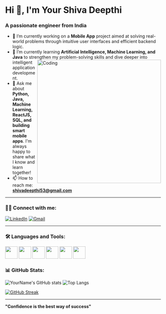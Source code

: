 <!-- Header image -->

# Hi 👋, I'm Your Shiva Deepthi

### A passionate engineer from India

- 🔭 I’m currently working on a **Mobile App** project aimed at solving real-world problems through
      intuitive user interfaces and efficient backend logic.
- 🌱 I’m currently learning **Artificial Intelligence, Machine Learning, and Java** to strengthen my <img align="right" alt="Coding" width="400" src="([https://camo.githubusercontent.com/f108537c0b43fa2a01cecfbf28c0ae872fbc7050001f83f99e0847628662b392/68747470733a2f2f6d656469612e6c6963646e2e636f6d2f646d732f696d6167652f443536323241514866706a4c32333445436c772f6665656473686172652d736872696e6b5f323034385f313533362f302f313639333931313736373132383f653d3231343734383336343726763d6265746126743d4a325a476f6d66565f4f457a434b35374d48486f475741593863386b6d7a616c7076513635744e38623430])" />
     problem-solving skills and dive deeper into intelligent application development.
- 💬 Ask me about **Python, Java, Machine Learning, ReactJS, SQL, and building smart mobile apps**.
       I'm always happy to share what I know and learn together!
- 📫 How to reach me: **shivadeepthi53@gmail.com**


---

### 🧑‍💻 Connect with me:

[![LinkedIn](https://img.shields.io/badge/LinkedIn-blue?style=flat-square&logo=linkedin)](https://linkedin.com/in/your-link)
[![Gmail](https://img.shields.io/badge/Gmail-black?style=flat-square&logo=google-chrome)](shivadeepthi53@gmail.com)

---

### 🛠️ Languages and Tools:

<p align="left">
  <img src="https://cdn.jsdelivr.net/gh/devicons/devicon/icons/java/java-original.svg" width="40" />
  <img src="https://cdn.jsdelivr.net/gh/devicons/devicon/icons/python/python-original.svg" width="40" />
  <img src="https://cdn.jsdelivr.net/gh/devicons/devicon/icons/github/github-original.svg" width="40" />
  <img src="https://cdn.jsdelivr.net/gh/devicons/devicon/icons/html5/html5-original.svg" width="40" />
  <img src="https://cdn.jsdelivr.net/gh/devicons/devicon/icons/css3/css3-original.svg" width="40" />
  <img src="https://cdn.jsdelivr.net/gh/devicons/devicon/icons/javascript/javascript-original.svg" width="40" />
</p>


### 📊 GitHub Stats:

<!-- GitHub stats -->
![YourName's GitHub stats](https://github-readme-stats.vercel.app/api?username=shivadeepthi15&show_icons=true&theme=radical)
![Top Langs](https://github-readme-stats.vercel.app/api/top-langs/?username=shivadeepthi15&layout=compact&theme=radical)

<!-- Contribution graph -->
[![GitHub Streak](https://github-readme-streak-stats.herokuapp.com/?user=shivadeepthi15&theme=dark)](https://git.io/streak-stats)

---

**"Confidence is the best way of success"**

